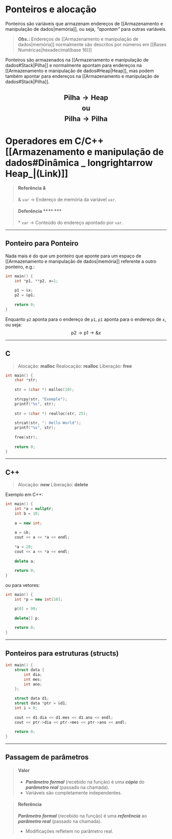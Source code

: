 # Ponteiros e alocação
Ponteiros são variáveis que armazenam endereços de [[Armazenamento e manipulação de dados|memória]], ou seja, _"apontam"_ para outras variáveis.
> ***Obs.:*** Endereços de [[Armazenamento e manipulação de dados|memória]] normalmente são descritos por números em [[Bases Numéricas|hexadecimal(base 16)]]

Ponteiros são armazenados na [[Armazenamento e manipulação de dados#Stack|Pilha]] e normalmente apontam para endereços na [[Armazenamento e manipulação de dados#Heap|Heap]], mas podem também apontar para endereços na [[Armazenamento e manipulação de dados#Stack|Pilha]].

$$\text{Pilha} \longrightarrow \text{Heap}$$
$$\text{ou}$$
$$\text{Pilha} \longrightarrow \text{Pilha}$$
---
# Operadores em C/C++ [[Armazenamento e manipulação de dados#Dinâmica _ longrightarrow Heap_|(Link)]]
> #### Referência ***&***
> & `var` $\longrightarrow$ Endereço de memória da variável `var`.

> #### Deferência ***\* ***
> \* `var` $\longrightarrow$ Conteúdo do endereço apontado por `var`.

---
## Ponteiro para Ponteiro
Nada mais é do que um ponteiro que aponte para um espaço de [[Armazenamento e manipulação de dados|memória]] referente a outro ponteiro, e.g.:

```C
int main() {
	int *p1, **p2, x=1;
	
	p1 = &x;
	p2 = &p1;
	
	return 0;
}
```

Enquanto `p2` aponta para o endereço de `p1`, `p1` aponta para o endereço de `x`, ou seja: $$\text{p2}\rightarrow\text{p1}\rightarrow\text{\&x}$$

---
## C
> Alocação: **malloc**
> Realocação: **realloc**
> Liberação: **free**

~~~C
int main() {
	char *str;
	
	str = (char *) malloc(10);
	
	strcpy(str, "Exemple");
	printf("%s", str);
	
	str = (char *) realloc(str, 25);
	
	strcat(str, ": Hello World");
	printf("%s", str);
	
	free(str);
	
	return 0;
}
~~~
---
## C++
> Alocação: **new**
> Liberação: **delete**

Exemplo em C++:
~~~Cpp
int main() {
	int *a = nullptr;
	int b = 10;
	
	a = new int;
	
	a = &b;
	cout << a << *a << endl;
	
	*a = 20;
	cout << a << *a << endl;
	
	delete a;
	
	return 0;
}
~~~
ou para vetores:
~~~Cpp
int main() {
	int *p = new int[10];

	p[0] = 99;
	
	delete[] p;
	
	return 0;
}
~~~
---
## Ponteiros para estruturas (structs)
```Cpp
int main() {
	struct data {
		int dia;
		int mes;
		int ano;
	};
	
	struct data d1;
	struct data *ptr = &d1;
	int i = 0;
	
	cout << d1.dia << d1.mes << d1.ano << endl;
	cout << ptr->dia << ptr->mes << ptr->ano << andl;
	
	return 0;
}
```
---
## Passagem de parâmetros
> #### Valor
> + ***Parâmetro formal*** (recebido na função) é uma ***cópia*** do ***parâmetro real*** (passado na chamada).
> + Variáveis são completamente independentes.

> #### Referência
> ***Parâmetro formal*** (recebido na função) é uma ***referência*** ao ***parâmetro real*** (passado na chamada).
> + Modificações refletem no parâmetro real.
